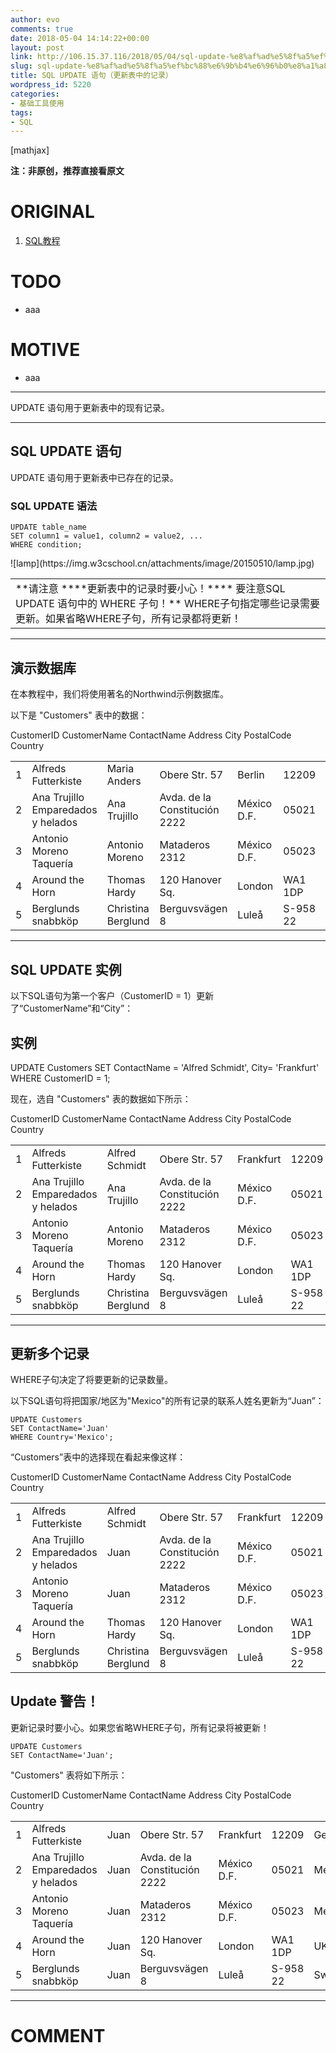 ```yaml
---
author: evo
comments: true
date: 2018-05-04 14:14:22+00:00
layout: post
link: http://106.15.37.116/2018/05/04/sql-update-%e8%af%ad%e5%8f%a5%ef%bc%88%e6%9b%b4%e6%96%b0%e8%a1%a8%e4%b8%ad%e7%9a%84%e8%ae%b0%e5%bd%95%ef%bc%89/
slug: sql-update-%e8%af%ad%e5%8f%a5%ef%bc%88%e6%9b%b4%e6%96%b0%e8%a1%a8%e4%b8%ad%e7%9a%84%e8%ae%b0%e5%bd%95%ef%bc%89
title: SQL UPDATE 语句（更新表中的记录）
wordpress_id: 5220
categories:
- 基础工具使用
tags:
- SQL
---
```


<!-- more -->

[mathjax]

**注：非原创，推荐直接看原文**


# ORIGINAL





 	
  1. [SQL教程](https://www.w3cschool.cn/sql/)




# TODO





 	
  * aaa




# MOTIVE





 	
  * aaa





* * *











UPDATE 语句用于更新表中的现有记录。






* * *





## SQL UPDATE 语句


UPDATE 语句用于更新表中已存在的记录。


### SQL UPDATE 语法



    
    UPDATE table_name
    SET column1 = value1, column2 = value2, ...
    WHERE condition;


<table class="lamp" >
<tbody >
<tr >
![lamp](https://img.w3cschool.cn/attachments/image/20150510/lamp.jpg)

<td >**请注意
****更新表中的记录时要小心！****
要注意SQL UPDATE 语句中的 WHERE 子句！**
WHERE子句指定哪些记录需要更新。如果省略WHERE子句，所有记录都将更新！
</td>
</tr>
</tbody>
</table>



* * *





## 演示数据库


在本教程中，我们将使用著名的Northwind示例数据库。

以下是 "Customers" 表中的数据：
<table class="reference notranslate" >
<tbody >
<tr >
CustomerID
CustomerName
ContactName
Address
City
PostalCode
Country
</tr>
<tr >

<td >1
</td>

<td >Alfreds Futterkiste
</td>

<td >Maria Anders
</td>

<td >Obere Str. 57
</td>

<td >Berlin
</td>

<td >12209
</td>

<td >Germany
</td>
</tr>
<tr >

<td >2
</td>

<td >Ana Trujillo Emparedados y helados
</td>

<td >Ana Trujillo
</td>

<td >Avda. de la Constitución 2222
</td>

<td >México D.F.
</td>

<td >05021
</td>

<td >Mexico
</td>
</tr>
<tr >

<td >3
</td>

<td >Antonio Moreno Taquería
</td>

<td >Antonio Moreno
</td>

<td >Mataderos 2312
</td>

<td >México D.F.
</td>

<td >05023
</td>

<td >Mexico
</td>
</tr>
<tr >

<td >4
</td>

<td >Around the Horn
</td>

<td >Thomas Hardy
</td>

<td >120 Hanover Sq.
</td>

<td >London
</td>

<td >WA1 1DP
</td>

<td >UK
</td>
</tr>
<tr >

<td >5
</td>

<td >Berglunds snabbköp
</td>

<td >Christina Berglund
</td>

<td >Berguvsvägen 8
</td>

<td >Luleå
</td>

<td >S-958 22
</td>

<td >Sweden
</td>
</tr>
</tbody>
</table>



* * *





## SQL UPDATE 实例


以下SQL语句为第一个客户（CustomerID = 1）更新了“CustomerName”和“City”：





## 实例




UPDATE Customers
SET ContactName = 'Alfred Schmidt', City= 'Frankfurt'
WHERE CustomerID = 1;





现在，选自 "Customers" 表的数据如下所示：
<table >
<tbody >
<tr >
CustomerID
CustomerName
ContactName
Address
City
PostalCode
Country
</tr>
<tr >

<td >1
</td>

<td >Alfreds Futterkiste
</td>

<td >Alfred Schmidt
</td>

<td >Obere Str. 57
</td>

<td >Frankfurt
</td>

<td >12209
</td>

<td >Germany
</td>
</tr>
<tr >

<td >2
</td>

<td >Ana Trujillo Emparedados y helados
</td>

<td >Ana Trujillo
</td>

<td >Avda. de la Constitución 2222
</td>

<td >México D.F.
</td>

<td >05021
</td>

<td >Mexico
</td>
</tr>
<tr >

<td >3
</td>

<td >Antonio Moreno Taquería
</td>

<td >Antonio Moreno
</td>

<td >Mataderos 2312
</td>

<td >México D.F.
</td>

<td >05023
</td>

<td >Mexico
</td>
</tr>
<tr >

<td >4
</td>

<td >Around the Horn
</td>

<td >Thomas Hardy
</td>

<td >120 Hanover Sq.
</td>

<td >London
</td>

<td >WA1 1DP
</td>

<td >UK
</td>
</tr>
<tr >

<td >5
</td>

<td >Berglunds snabbköp
</td>

<td >Christina Berglund
</td>

<td >Berguvsvägen 8
</td>

<td >Luleå
</td>

<td >S-958 22
</td>

<td >Sweden
</td>
</tr>
</tbody>
</table>



* * *





## 更新多个记录


WHERE子句决定了将要更新的记录数量。

以下SQL语句将把国家/地区为"Mexico"的所有记录的联系人姓名更新为“Juan”：

    
    UPDATE Customers
    SET ContactName='Juan'
    WHERE Country='Mexico';


“Customers”表中的选择现在看起来像这样：
<table >
<tbody >
<tr >
CustomerID
CustomerName
ContactName
Address
City
PostalCode
Country
</tr>
<tr >

<td >1
</td>

<td >Alfreds Futterkiste
</td>

<td >Alfred Schmidt
</td>

<td >Obere Str. 57
</td>

<td >Frankfurt
</td>

<td >12209
</td>

<td >Germany
</td>
</tr>
<tr >

<td >2
</td>

<td >Ana Trujillo Emparedados y helados
</td>

<td >Juan
</td>

<td >Avda. de la Constitución 2222
</td>

<td >México D.F.
</td>

<td >05021
</td>

<td >Mexico
</td>
</tr>
<tr >

<td >3
</td>

<td >Antonio Moreno Taquería
</td>

<td >Juan
</td>

<td >Mataderos 2312
</td>

<td >México D.F.
</td>

<td >05023
</td>

<td >Mexico
</td>
</tr>
<tr >

<td >4
</td>

<td >Around the Horn
</td>

<td >Thomas Hardy
</td>

<td >120 Hanover Sq.
</td>

<td >London
</td>

<td >WA1 1DP
</td>

<td >UK
</td>
</tr>
<tr >

<td >5
</td>

<td >Berglunds snabbköp
</td>

<td >Christina Berglund
</td>

<td >Berguvsvägen 8
</td>

<td >Luleå
</td>

<td >S-958 22
</td>

<td >Sweden
</td>
</tr>
</tbody>
</table>


## Update 警告！


更新记录时要小心。如果您省略WHERE子句，所有记录将被更新！

    
    UPDATE Customers
    SET ContactName='Juan';


"Customers" 表将如下所示：
<table >
<tbody >
<tr >
CustomerID
CustomerName
ContactName
Address
City
PostalCode
Country
</tr>
<tr >

<td >1
</td>

<td >Alfreds Futterkiste
</td>

<td >Juan
</td>

<td >Obere Str. 57
</td>

<td >Frankfurt
</td>

<td >12209
</td>

<td >Germany
</td>
</tr>
<tr >

<td >2
</td>

<td >Ana Trujillo Emparedados y helados
</td>

<td >Juan
</td>

<td >Avda. de la Constitución 2222
</td>

<td >México D.F.
</td>

<td >05021
</td>

<td >Mexico
</td>
</tr>
<tr >

<td >3
</td>

<td >Antonio Moreno Taquería
</td>

<td >Juan
</td>

<td >Mataderos 2312
</td>

<td >México D.F.
</td>

<td >05023
</td>

<td >Mexico
</td>
</tr>
<tr >

<td >4
</td>

<td >Around the Horn
</td>

<td >Juan
</td>

<td >120 Hanover Sq.
</td>

<td >London
</td>

<td >WA1 1DP
</td>

<td >UK
</td>
</tr>
<tr >

<td >5
</td>

<td >Berglunds snabbköp
</td>

<td >Juan
</td>

<td >Berguvsvägen 8
</td>

<td >Luleå
</td>

<td >S-958 22
</td>

<td >Sweden
</td>
</tr>
</tbody>
</table>




























* * *





# COMMENT



